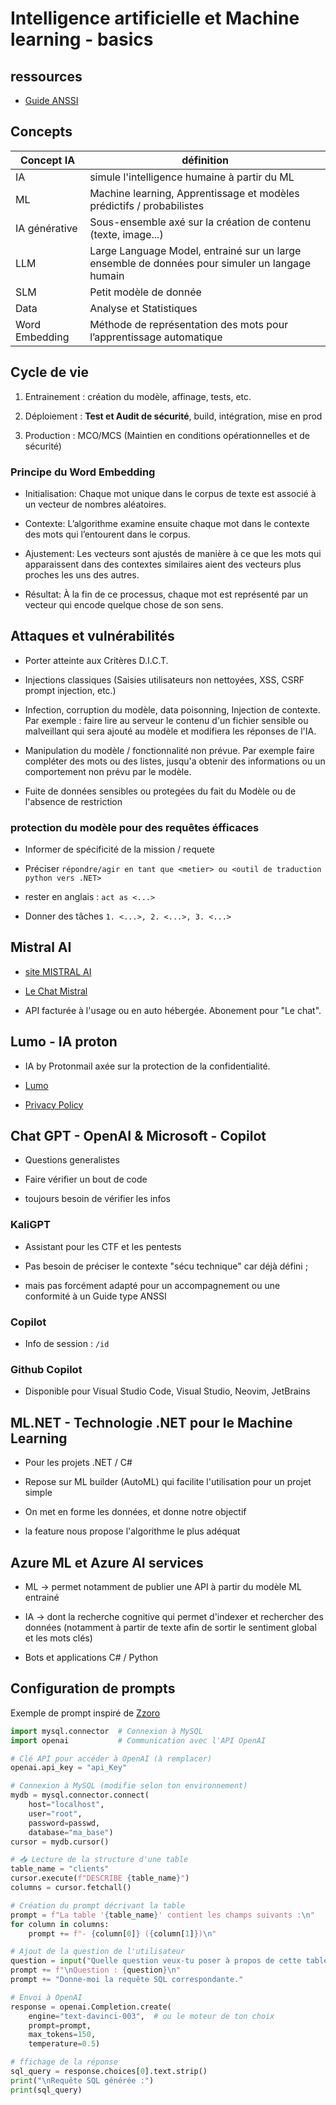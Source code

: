 # Intelligence artificielle et Machine learning - basics

## ressources

* [Guide ANSSI](https://cyber.gouv.fr/publications/recommandations-de-securite-pour-un-systeme-dia-generative)


## Concepts

| Concept IA | définition |
|-------|------------|
| IA | simule l'intelligence humaine à partir du ML |
| ML | Machine learning, Apprentissage et modèles prédictifs / probabilistes |
| IA générative | Sous-ensemble axé sur la création de contenu (texte, image...) |
| LLM | Large Language Model, entrainé sur un large ensemble de données pour simuler un langage humain |
| SLM | Petit modèle de donnée |
| Data | Analyse et Statistiques |
| Word Embedding | Méthode de représentation des mots pour l’apprentissage automatique |


## Cycle de vie

1. Entrainement : création du modèle, affinage, tests, etc.

2. Déploiement : **Test et Audit de sécurité**, build, intégration, mise en prod

3. Production : MCO/MCS (Maintien en conditions opérationnelles et de sécurité)


### Principe du Word Embedding

* Initialisation: Chaque mot unique dans le corpus de texte est associé à un vecteur de nombres aléatoires.

* Contexte: L’algorithme examine ensuite chaque mot dans le contexte des mots qui l’entourent dans le corpus.

* Ajustement: Les vecteurs sont ajustés de manière à ce que les mots qui apparaissent dans des contextes similaires aient des vecteurs plus proches les uns des autres.

* Résultat: À la fin de ce processus, chaque mot est représenté par un vecteur qui encode quelque chose de son sens.


## Attaques et vulnérabilités

* Porter atteinte aux Critères D.I.C.T.

* Injections classiques (Saisies utilisateurs non nettoyées, XSS, CSRF prompt injection, etc.)

* Infection,  corruption du modèle, data poisonning, Injection de contexte. Par exemple : faire lire au serveur le contenu d'un fichier sensible ou malveillant qui sera ajouté au modèle et modifiera les réponses de l'IA.

* Manipulation du modèle / fonctionnalité non prévue. Par exemple faire compléter des mots ou des listes, jusqu'a obtenir des informations ou un comportement non prévu par le modèle.

* Fuite de données sensibles ou protegées du fait du Modèle ou de l'absence de restriction


### protection du modèle pour des requêtes éfficaces


* Informer de spécificité de la mission / requete

* Préciser `répondre/agir en tant que <metier> ou <outil de traduction python vers .NET>`

* rester en anglais :  `act as <...>`

* Donner des tâches `1. <...>, 2. <...>, 3. <...>`


## Mistral AI

* [site MISTRAL AI](https://mistral.ai/)

* [Le Chat Mistral](https://chat.mistral.ai/chat)

* API facturée à l'usage ou en auto hébergée. Abonement pour "Le chat".


## Lumo - IA proton

* IA by Protonmail axée sur la protection de la confidentialité.

* [Lumo](https://lumo.proton.me/u/2/)

* [Privacy Policy](https://proton.me/support/lumo-privacy)


## Chat GPT - OpenAI & Microsoft - Copilot

* Questions generalistes

* Faire vérifier un bout de code

* toujours besoin de vérifier les infos


### KaliGPT

* Assistant pour les CTF et les pentests

* Pas besoin de préciser le contexte "sécu technique" car déjà défini ;

* mais pas forcément adapté pour un accompagnement ou une conformité à un Guide type ANSSI


### Copilot

* Info de session : `/id`


### Github Copilot

* Disponible pour Visual Studio Code, Visual Studio, Neovim, JetBrains



## ML.NET - Technologie .NET pour le Machine Learning

* Pour les projets .NET / C#

* Repose sur ML builder (AutoML) qui facilite l'utilisation pour un projet simple

* On met en forme les données, et donne notre objectif

* la feature nous propose l'algorithme le plus adéquat



## Azure ML et Azure AI services

* ML -> permet notamment de publier une API à partir du modèle ML entrainé

* IA -> dont la recherche cognitive qui permet d'indexer et rechercher des données (notamment à partir de texte afin de sortir le sentiment global et les mots clés)

* Bots et applications C# / Python


## Configuration de prompts

Exemple de prompt inspiré de [Zzoro](https://github.com/ZZ0R0/Auto-MySQL)

```python
import mysql.connector  # Connexion à MySQL
import openai           # Communication avec l'API OpenAI

# Clé API pour accéder à OpenAI (à remplacer)
openai.api_key = "api_Key"

# Connexion à MySQL (modifie selon ton environnement)
mydb = mysql.connector.connect(
    host="localhost",
    user="root",
    password=passwd,
    database="ma_base")
cursor = mydb.cursor()

# 📥 Lecture de la structure d'une table
table_name = "clients"
cursor.execute(f"DESCRIBE {table_name}")
columns = cursor.fetchall()

# Création du prompt décrivant la table
prompt = f"La table '{table_name}' contient les champs suivants :\n"
for column in columns:
    prompt += f"- {column[0]} ({column[1]})\n"

# Ajout de la question de l'utilisateur
question = input("Quelle question veux-tu poser à propos de cette table ?\n")
prompt += f"\nQuestion : {question}\n"
prompt += "Donne-moi la requête SQL correspondante."

# Envoi à OpenAI
response = openai.Completion.create(
    engine="text-davinci-003",  # ou le moteur de ton choix
    prompt=prompt,
    max_tokens=150,
    temperature=0.5)

# ffichage de la réponse
sql_query = response.choices[0].text.strip()
print("\nRequête SQL générée :")
print(sql_query)
```
